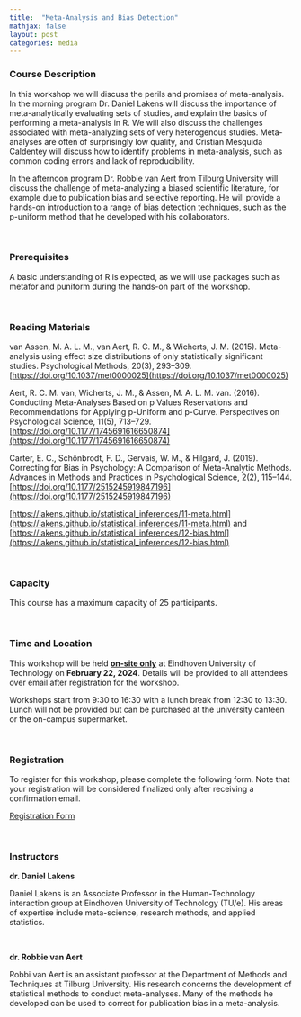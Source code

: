 ```yaml
---
title:  "Meta-Analysis and Bias Detection"
mathjax: false
layout: post
categories: media
---
```


### Course Description

In this workshop we will discuss the perils and promises of meta-analysis. In the morning program Dr. Daniel Lakens will discuss the importance of meta-analytically evaluating sets of studies, and explain the basics of performing a meta-analysis in R. We will also discuss the challenges associated with meta-analyzing sets of very heterogenous studies. Meta-analyses are often of surprisingly low quality, and Cristian Mesquida Caldentey will discuss how to identify problems in meta-analysis, such as common coding errors and lack of reproducibility. 

In the afternoon program Dr. Robbie van Aert from Tilburg University will discuss the challenge of meta-analyzing a biased scientific literature, for example due to publication bias and selective reporting. He will provide a hands-on introduction to a range of bias detection techniques, such as the p-uniform method that he developed with his collaborators. 

<br>

### Prerequisites 

A basic understanding of R is expected, as we will use packages such as metafor and puniform during the hands-on part of the workshop. 

<br>

### Reading Materials

van Assen, M. A. L. M., van Aert, R. C. M., & Wicherts, J. M. (2015). Meta-analysis using effect size distributions of only statistically significant studies. Psychological Methods, 20(3), 293–309. [https://doi.org/10.1037/met0000025](https://doi.org/10.1037/met0000025)

Aert, R. C. M. van, Wicherts, J. M., & Assen, M. A. L. M. van. (2016). Conducting Meta-Analyses Based on p Values Reservations and Recommendations for Applying p-Uniform and p-Curve. Perspectives on Psychological Science, 11(5), 713–729. [https://doi.org/10.1177/1745691616650874](https://doi.org/10.1177/1745691616650874)

Carter, E. C., Schönbrodt, F. D., Gervais, W. M., & Hilgard, J. (2019). Correcting for Bias in Psychology: A Comparison of Meta-Analytic Methods. Advances in Methods and Practices in Psychological Science, 2(2), 115–144. [https://doi.org/10.1177/2515245919847196](https://doi.org/10.1177/2515245919847196)

[https://lakens.github.io/statistical_inferences/11-meta.html](https://lakens.github.io/statistical_inferences/11-meta.html) and [https://lakens.github.io/statistical_inferences/12-bias.html](https://lakens.github.io/statistical_inferences/12-bias.html) 

<br>


### Capacity

This course has a maximum capacity of 25 participants. 

<br>

### Time and Location

This workshop will be held <ins>**on-site only**</ins> at Eindhoven University of Technology on **February 22, 2024**. Details will be provided to all attendees over email after registration for the workshop.

Workshops start from 9:30 to 16:30 with a lunch break from 12:30 to 13:30. Lunch will not be provided but can be purchased at the university canteen or the on-campus supermarket. 

<br>

### Registration

To register for this workshop, please complete the following form. Note that your registration will be considered finalized only after receiving a confirmation email.

[Registration Form](https://forms.office.com/Pages/ResponsePage.aspx?id=R_J9zM5gD0qddXBM9g78ZP_Kihp-VglPgWom9gajHXdUNEY4REMzTDZaSk1aVDBLWEpTU1ZWNzNYTy4u)

<br>

### Instructors

**dr. Daniel Lakens**

Daniel Lakens is an Associate Professor in the Human-Technology interaction group at Eindhoven University of Technology (TU/e). His areas of expertise include meta-science, research methods, and applied statistics. 

<br>

**dr. Robbie van Aert**

Robbi van Aert is an assistant professor at the Department of Methods and Techniques at Tilburg University. His research concerns the development of statistical methods to conduct meta-analyses. Many of the methods he developed can be used to correct for publication bias in a meta-analysis. 
